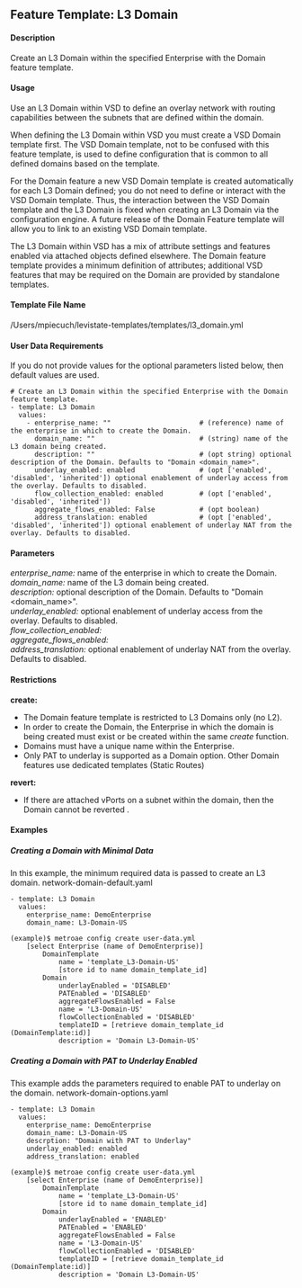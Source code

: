 ## Feature Template: L3 Domain
#### Description
Create an L3 Domain within the specified Enterprise with the Domain feature template.

#### Usage
Use an L3 Domain within VSD to define an overlay network with routing capabilities between the subnets that are defined within the domain.

When defining the L3 Domain within VSD you must create a VSD Domain template first. The VSD Domain template, not to be confused with this feature template, is used to define configuration that is common to all defined domains based on the template.

For the Domain feature a new VSD Domain template is created automatically for each L3 Domain defined; you do not need to define or interact with the VSD Domain template. Thus, the interaction between the VSD Domain template and the L3 Domain is fixed when creating an L3 Domain via the configuration engine. A future release of the Domain Feature template will allow you to link to an existing VSD Domain template.

The L3 Domain within VSD has a mix of attribute settings and features enabled via attached objects defined elsewhere. The Domain feature template provides a minimum definition of attributes; additional VSD features that may be required on the Domain are provided by standalone templates.

#### Template File Name
/Users/mpiecuch/levistate-templates/templates/l3_domain.yml

#### User Data Requirements
If you do not provide values for the optional parameters listed below, then default values are used.

```
# Create an L3 Domain within the specified Enterprise with the Domain feature template.
- template: L3 Domain
  values:
    - enterprise_name: ""                      # (reference) name of the enterprise in which to create the Domain.
      domain_name: ""                          # (string) name of the L3 domain being created.
      description: ""                          # (opt string) optional description of the Domain. Defaults to "Domain <domain_name>".
      underlay_enabled: enabled                # (opt ['enabled', 'disabled', 'inherited']) optional enablement of underlay access from the overlay. Defaults to disabled.
      flow_collection_enabled: enabled         # (opt ['enabled', 'disabled', 'inherited'])
      aggregate_flows_enabled: False           # (opt boolean)
      address_translation: enabled             # (opt ['enabled', 'disabled', 'inherited']) optional enablement of underlay NAT from the overlay. Defaults to disabled.

```

#### Parameters
*enterprise_name:* name of the enterprise in which to create the Domain.<br>
*domain_name:* name of the L3 domain being created.<br>
*description:* optional description of the Domain. Defaults to "Domain <domain_name>".<br>
*underlay_enabled:* optional enablement of underlay access from the overlay. Defaults to disabled.<br>
*flow_collection_enabled:* <br>
*aggregate_flows_enabled:* <br>
*address_translation:* optional enablement of underlay NAT from the overlay. Defaults to disabled.<br>


#### Restrictions
**create:**
* The Domain feature template is restricted to L3 Domains only (no L2).
* In order to create the Domain, the Enterprise in which the domain is being created must exist or be created within the same *create* function.
* Domains must have a unique name within the Enterprise.
* Only PAT to underlay is supported as a Domain option. Other Domain features use dedicated templates (Static Routes)

**revert:**
* If there are attached vPorts on a subnet within the domain, then the Domain cannot be reverted .

#### Examples

##### Creating a Domain with Minimal Data
In this example, the minimum required data is passed to create an L3 domain.  network-domain-default.yaml
```
- template: L3 Domain
  values:
    enterprise_name: DemoEnterprise
    domain_name: L3-Domain-US

```
```
(example)$ metroae config create user-data.yml
    [select Enterprise (name of DemoEnterprise)]
        DomainTemplate
            name = 'template_L3-Domain-US'
            [store id to name domain_template_id]
        Domain
            underlayEnabled = 'DISABLED'
            PATEnabled = 'DISABLED'
            aggregateFlowsEnabled = False
            name = 'L3-Domain-US'
            flowCollectionEnabled = 'DISABLED'
            templateID = [retrieve domain_template_id (DomainTemplate:id)]
            description = 'Domain L3-Domain-US'

```

##### Creating a Domain with PAT to Underlay Enabled
This example adds the parameters required to enable PAT to underlay on the domain.  network-domain-options.yaml
```
- template: L3 Domain
  values:
    enterprise_name: DemoEnterprise
    domain_name: L3-Domain-US
    descrption: "Domain with PAT to Underlay"
    underlay_enabled: enabled
    address_translation: enabled

```
```
(example)$ metroae config create user-data.yml
    [select Enterprise (name of DemoEnterprise)]
        DomainTemplate
            name = 'template_L3-Domain-US'
            [store id to name domain_template_id]
        Domain
            underlayEnabled = 'ENABLED'
            PATEnabled = 'ENABLED'
            aggregateFlowsEnabled = False
            name = 'L3-Domain-US'
            flowCollectionEnabled = 'DISABLED'
            templateID = [retrieve domain_template_id (DomainTemplate:id)]
            description = 'Domain L3-Domain-US'

```
